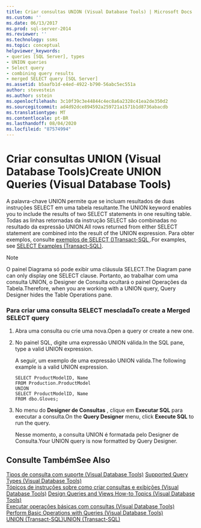 ```yaml
---
title: Criar consultas UNION (Visual Database Tools) | Microsoft Docs
ms.custom: ''
ms.date: 06/13/2017
ms.prod: sql-server-2014
ms.reviewer: ''
ms.technology: ssms
ms.topic: conceptual
helpviewer_keywords:
- queries [SQL Server], types
- UNION queries
- Select query
- combining query results
- merged SELECT query [SQL Server]
ms.assetid: b5aafb1d-e4ed-4922-b790-56abc5ec551a
author: stevestein
ms.author: sstein
ms.openlocfilehash: 3c10f39c3e44844c4ec8a6a2328c41ea2de350d2
ms.sourcegitcommit: ad4d92dce894592a259721a1571b1d8736abacdb
ms.translationtype: MT
ms.contentlocale: pt-BR
ms.lasthandoff: 08/04/2020
ms.locfileid: "87574994"
---
```

# <a name="create-union-queries-visual-database-tools"></a><span data-ttu-id="9027b-102">Criar consultas UNION (Visual Database Tools)</span><span class="sxs-lookup"><span data-stu-id="9027b-102">Create UNION Queries (Visual Database Tools)</span></span>
  <span data-ttu-id="9027b-103">A palavra-chave UNION permite que se incluam resultados de duas instruções SELECT em uma tabela resultante.</span><span class="sxs-lookup"><span data-stu-id="9027b-103">The UNION keyword enables you to include the results of two SELECT statements in one resulting table.</span></span> <span data-ttu-id="9027b-104">Todas as linhas retornadas da instrução SELECT são combinadas no resultado da expressão UNION.</span><span class="sxs-lookup"><span data-stu-id="9027b-104">All rows returned from either SELECT statement are combined into the result of the UNION expression.</span></span> <span data-ttu-id="9027b-105">Para obter exemplos, consulte [exemplos de SELECT &#40;&#41;Transact-SQL ](/sql/t-sql/queries/select-examples-transact-sql).</span><span class="sxs-lookup"><span data-stu-id="9027b-105">For examples, see [SELECT Examples &#40;Transact-SQL&#41;](/sql/t-sql/queries/select-examples-transact-sql).</span></span>  
  
> [!NOTE]  
>  <span data-ttu-id="9027b-106">O painel Diagrama só pode exibir uma cláusula SELECT.</span><span class="sxs-lookup"><span data-stu-id="9027b-106">The Diagram pane can only display one SELECT clause.</span></span> <span data-ttu-id="9027b-107">Portanto, ao trabalhar com uma consulta UNION, o Designer de Consulta ocultará o painel Operações da Tabela.</span><span class="sxs-lookup"><span data-stu-id="9027b-107">Therefore, when you are working with a UNION query, Query Designer hides the Table Operations pane.</span></span>  
  
### <a name="to-create-a-merged-select-query"></a><span data-ttu-id="9027b-108">Para criar uma consulta SELECT mesclada</span><span class="sxs-lookup"><span data-stu-id="9027b-108">To create a Merged SELECT query</span></span>  
  
1.  <span data-ttu-id="9027b-109">Abra uma consulta ou crie uma nova.</span><span class="sxs-lookup"><span data-stu-id="9027b-109">Open a query or create a new one.</span></span>  
  
2.  <span data-ttu-id="9027b-110">No painel SQL, digite uma expressão UNION válida.</span><span class="sxs-lookup"><span data-stu-id="9027b-110">In the SQL pane, type a valid UNION expression.</span></span>  
  
     <span data-ttu-id="9027b-111">A seguir, um exemplo de uma expressão UNION válida.</span><span class="sxs-lookup"><span data-stu-id="9027b-111">The following example is a valid UNION expression.</span></span>  
  
    ```  
    SELECT ProductModelID, Name  
    FROM Production.ProductModel  
    UNION  
    SELECT ProductModelID, Name   
    FROM dbo.Gloves;  
    ```  
  
3.  <span data-ttu-id="9027b-112">No menu do **Designer de Consultas** , clique em **Executar SQL** para executar a consulta.</span><span class="sxs-lookup"><span data-stu-id="9027b-112">On the **Query Designer** menu, click **Execute SQL** to run the query.</span></span>  
  
     <span data-ttu-id="9027b-113">Nesse momento, a consulta UNION é formatada pelo Designer de Consulta.</span><span class="sxs-lookup"><span data-stu-id="9027b-113">Your UNION query is now formatted by Query Designer.</span></span>  
  
## <a name="see-also"></a><span data-ttu-id="9027b-114">Consulte Também</span><span class="sxs-lookup"><span data-stu-id="9027b-114">See Also</span></span>  
 <span data-ttu-id="9027b-115">[Tipos de consulta com suporte &#40;Visual Database Tools&#41;](visual-database-tools.md) </span><span class="sxs-lookup"><span data-stu-id="9027b-115">[Supported Query Types &#40;Visual Database Tools&#41;](visual-database-tools.md) </span></span>  
 <span data-ttu-id="9027b-116">[Tópicos de instruções sobre como criar consultas e exibições &#40;Visual Database Tools&#41;](design-queries-and-views-how-to-topics-visual-database-tools.md) </span><span class="sxs-lookup"><span data-stu-id="9027b-116">[Design Queries and Views How-to Topics &#40;Visual Database Tools&#41;](design-queries-and-views-how-to-topics-visual-database-tools.md) </span></span>  
 <span data-ttu-id="9027b-117">[Executar operações básicas com consultas &#40;Visual Database Tools&#41;](perform-basic-operations-with-queries-visual-database-tools.md) </span><span class="sxs-lookup"><span data-stu-id="9027b-117">[Perform Basic Operations with Queries &#40;Visual Database Tools&#41;](perform-basic-operations-with-queries-visual-database-tools.md) </span></span>  
 [<span data-ttu-id="9027b-118">UNION &#40;Transact-SQL&#41;</span><span class="sxs-lookup"><span data-stu-id="9027b-118">UNION &#40;Transact-SQL&#41;</span></span>](/sql/t-sql/language-elements/set-operators-union-transact-sql)  
  
  
